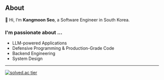 ## About

👋 Hi, I’m **Kangmoon Seo**, a Software Engineer in South Korea. <br/>

### I'm passionate about ...

- LLM-powered Applications
- Defensive Programming & Production-Grade Code
- Backend Engineering
- System Design

--- 
[![solved.ac tier](http://mazassumnida.wtf/api/mini/generate_badge?boj=70002467)](https://solved.ac/70002467)

